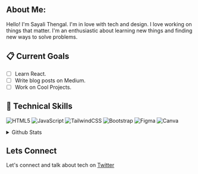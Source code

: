## About Me:
Hello! I'm Sayali Thengal. I'm in love with tech and design. I love working on things that matter. I'm an enthusiastic about learning new things and finding new ways to solve problems.

## 📋 Current Goals
- [ ] Learn React. 
- [ ] Write blog posts on Medium. 
- [ ] Work on Cool Projects. 

## 💼 Technical Skills   
![HTML5](https://img.shields.io/badge/html5-%23E34F26.svg?style=for-the-badge&logo=html5&logoColor=white)
![JavaScript](https://img.shields.io/badge/javascript-%23323330.svg?style=for-the-badge&logo=javascript&logoColor=%23F7DF1E)
![TailwindCSS](https://img.shields.io/badge/tailwindcss-%2338B2AC.svg?style=for-the-badge&logo=tailwind-css&logoColor=white)
![Bootstrap](https://img.shields.io/badge/bootstrap-%238511FA.svg?style=for-the-badge&logo=bootstrap&logoColor=white)
![Figma](https://img.shields.io/badge/figma-%23F24E1E.svg?style=for-the-badge&logo=figma&logoColor=white)
![Canva](https://img.shields.io/badge/Canva-%2300C4CC.svg?style=for-the-badge&logo=Canva&logoColor=white)


<details>
  <summary>Github Stats</summary>
  <p><img align="left" src="https://github-readme-stats.vercel.app/api/top-langs?username=thengalsayali&show_icons=true&locale=en&layout=compact&theme=midnight-purple" alt="sayali"> </p>

  <p>&nbsp;<img align="center" src="https://github-readme-stats.vercel.app/api?username=thengalsayali&show_icons=true&locale=en&theme=midnight-purple" alt="sayali" /></p>

  <p><img align="center" src="https://github-readme-streak-stats.herokuapp.com/?user=thengalsayali&theme=midnight-purple" alt="sayali" /></p>
</details>

## Lets Connect
Let's connect and talk about tech on [Twitter](https://twitter.com/thengalsayali?s=08)
